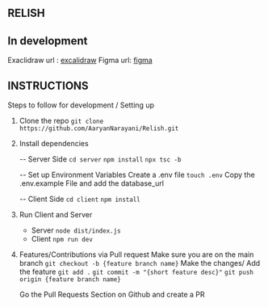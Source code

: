 ## RELISH

## In development
Exaclidraw url : [excalidraw](https://excalidraw.com/#room=1fa0bff986cbd94799e3,SsZaZ9CX_knbU5FzYNao5w)
Figma url: [figma](https://www.figma.com/design/OeNU8VpmkWCDT1HLSCamAs/Untitled?node-id=18-29&node-type=frame&t=BY9bu5YmDwd0IMcP-0)

## INSTRUCTIONS

Steps to follow for development / Setting up

1. Clone the repo
`git clone https://github.com/AaryanNarayani/Relish.git`

2. Install dependencies

	-- Server Side 
		`cd server`
		`npm install`
		`npx tsc -b`

	-- Set up Environment Variables
	  Create a .env file `touch .env`
	 Copy the .env.example File and add the database_url 	
	
	-- Client Side
		`cd client`
		`npm install`
		
3. Run Client and Server
	- Server  `node dist/index.js`
	- Client   `npm run dev`

4. Features/Contributions via Pull request
Make sure you are on the main branch
`git checkout -b {feature branch name}`
Make the changes/ Add the feature
`git add .`
`git commit -m "{short feature desc}"`
`git push origin {feature branch name}`

	Go the Pull Requests Section on Github and create a PR


